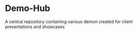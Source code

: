 # Demo-Hub
A central repository containing various demon created for client presentations and showcases
